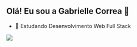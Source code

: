 ## Olá! Eu sou a Gabrielle Correa 👋

- 🌱 Estudando Desenvolvimento Web Full Stack

<div>
  <a href="www.linkedin.com/in/gabrielle-correa-27008b22a" target="_blank"><img src="https://img.shields.io/badge/LinkedIn-0077B5?style=for-the-badge&logo=linkedin&logoColor=white" target="_blank"/></a>
</div>
